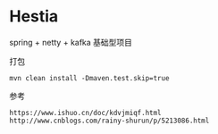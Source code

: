 # Hestia
spring + netty + kafka 基础型项目

打包

    mvn clean install -Dmaven.test.skip=true

参考

    https://www.ishuo.cn/doc/kdvjmiqf.html
    http://www.cnblogs.com/rainy-shurun/p/5213086.html
